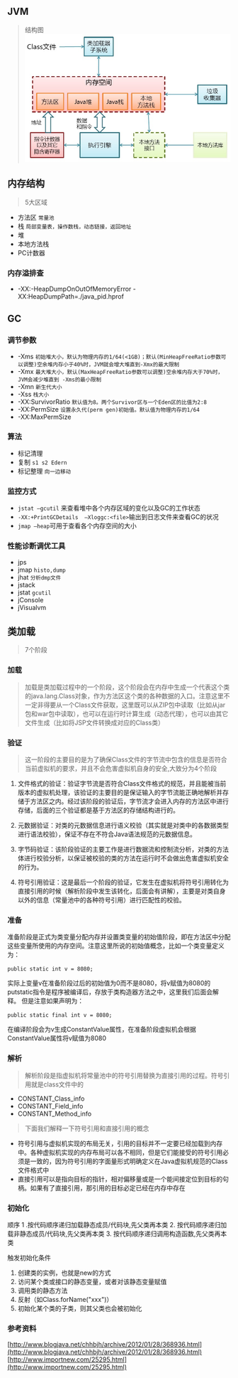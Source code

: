 ## JVM
> 结构图
![](res/0.jpeg)

## 内存结构
> 5大区域
* 方法区 `常量池`
* 栈 `局部变量表，操作数栈，动态链接，返回地址`
* 堆
* 本地方法栈
* PC计数器

### 内存溢排查
* -XX:-HeapDumpOnOutOfMemoryError -XX:HeapDumpPath=./java_pid<pid>.hprof

## GC

### 调节参数
* -Xms `初始堆大小，默认为物理内存的1/64(<1GB)；默认(MinHeapFreeRatio参数可以调整)空余堆内存小于40%时，JVM就会增大堆直到-Xmx的最大限制`
* -Xmx `最大堆大小，默认(MaxHeapFreeRatio参数可以调整)空余堆内存大于70%时，JVM会减少堆直到 -Xms的最小限制`
* -Xmn `新生代大小`
* -Xss `栈大小`
* -XX:SurvivorRatio `默认值为8。两个Survivor区与一个Eden区的比值为2:8`
* -XX:PermSize `设置永久代(perm gen)初始值。默认值为物理内存的1/64`
* -XX:MaxPermSize

### 算法
* 标记清理
* 复制  `s1 s2 Edern`
* 标记整理 `向一边移动`

### 监控方式
* `jstat –gcutil` 来查看堆中各个内存区域的变化以及GC的工作状态
* `-XX:+PrintGCDetails  –Xloggc:<file>`输出到日志文件来查看GC的状况
* `jmap –heap`可用于查看各个内存空间的大小

### 性能诊断调优工具
* jps
* jmap  `histo,dump`
* jhat  `分析dmp文件`
* jstack
* jstat  `gcutil`
* jConsole
* jVisualvm  

## 类加载
> 7个阶段

### 加载
> 加载是类加载过程中的一个阶段，这个阶段会在内存中生成一个代表这个类的java.lang.Class对象，作为方法区这个类的各种数据的入口。注意这里不一定非得要从一个Class文件获取，这里既可以从ZIP包中读取（比如从jar包和war包中读取），也可以在运行时计算生成（动态代理），也可以由其它文件生成（比如将JSP文件转换成对应的Class类）

### 验证
> 这一阶段的主要目的是为了确保Class文件的字节流中包含的信息是否符合当前虚拟机的要求，并且不会危害虚拟机自身的安全,大致分为4个阶段
1. 文件格式的验证：验证字节流是否符合Class文件格式的规范，并且能被当前版本的虚拟机处理，该验证的主要目的是保证输入的字节流能正确地解析并存储于方法区之内。经过该阶段的验证后，字节流才会进入内存的方法区中进行存储，后面的三个验证都是基于方法区的存储结构进行的。 

2. 元数据验证：对类的元数据信息进行语义校验（其实就是对类中的各数据类型进行语法校验），保证不存在不符合Java语法规范的元数据信息。 

3. 字节码验证：该阶段验证的主要工作是进行数据流和控制流分析，对类的方法体进行校验分析，以保证被校验的类的方法在运行时不会做出危害虚拟机安全的行为。 

4. 符号引用验证：这是最后一个阶段的验证，它发生在虚拟机将符号引用转化为直接引用的时候（解析阶段中发生该转化，后面会有讲解），主要是对类自身以外的信息（常量池中的各种符号引用）进行匹配性的校验。 

### 准备
准备阶段是正式为类变量分配内存并设置类变量的初始值阶段，即在方法区中分配这些变量所使用的内存空间。注意这里所说的初始值概念，比如一个类变量定义为：
```
public static int v = 8080;
```
实际上变量v在准备阶段过后的初始值为0而不是8080，将v赋值为8080的putstatic指令是程序被编译后，存放于类构造器<client>方法之中，这里我们后面会解释。
但是注意如果声明为：

```
public static final int v = 8080;
```
在编译阶段会为v生成ConstantValue属性，在准备阶段虚拟机会根据ConstantValue属性将v赋值为8080

### 解析
> 解析阶段是指虚拟机将常量池中的符号引用替换为直接引用的过程。符号引用就是class文件中的
* CONSTANT_Class_info
* CONSTANT_Field_info
* CONSTANT_Method_info

> 下面我们解释一下符号引用和直接引用的概念
* 符号引用与虚拟机实现的布局无关，引用的目标并不一定要已经加载到内存中。各种虚拟机实现的内存布局可以各不相同，但是它们能接受的符号引用必须是一致的，因为符号引用的字面量形式明确定义在Java虚拟机规范的Class文件格式中
* 直接引用可以是指向目标的指针，相对偏移量或是一个能间接定位到目标的句柄。如果有了直接引用，那引用的目标必定已经在内存中存在

### 初始化
顺序
1 .按代码顺序递归加载静态成员/代码块,先父类再本类
2. 按代码顺序递归加载非静态成员/代码块,先父类再本类
3. 按代码顺序递归调用构造函数,先父类再本类

触发初始化条件
1. 创建类的实例，也就是new的方式
2. 访问某个类或接口的静态变量，或者对该静态变量赋值
3. 调用类的静态方法
4. 反射（如Class.forName("xxx")）
5. 初始化某个类的子类，则其父类也会被初始化

### 参考资料
[http://www.blogjava.net/chhbjh/archive/2012/01/28/368936.html](http://www.blogjava.net/chhbjh/archive/2012/01/28/368936.html)
[http://www.importnew.com/25295.html](http://www.importnew.com/25295.html)
